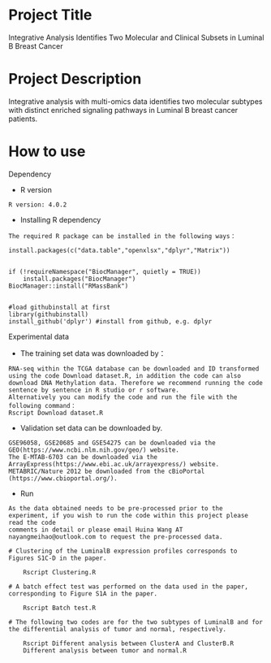 
# Project Title
Integrative Analysis Identifies Two Molecular and Clinical Subsets in Luminal B Breast Cancer

# Project Description
Integrative analysis with multi-omics data identifies two molecular subtypes with distinct enriched signaling pathways in Luminal B breast cancer patients.

# How to use
Dependency
* R version
```
R version: 4.0.2
```

* Installing R dependency 
```
The required R package can be installed in the following ways：

install.packages(c("data.table","openxlsx","dplyr","Matrix"))


if (!requireNamespace("BiocManager", quietly = TRUE))
    install.packages("BiocManager")
BiocManager::install("RMassBank")


#load githubinstall at first
library(githubinstall)
install_github('dplyr') #install from github, e.g. dplyr
```

Experimental data

* The training set data was downloaded by：
```
RNA-seq within the TCGA database can be downloaded and ID transformed using the code Download dataset.R, in addition the code can also download DNA Methylation data. Therefore we recommend running the code sentence by sentence in R studio or r software.
Alternatively you can modify the code and run the file with the following command：
Rscript Download dataset.R
```
* Validation set data can be downloaded by.
```
GSE96058, GSE20685 and GSE54275 can be downloaded via the GEO(https://www.ncbi.nlm.nih.gov/geo/) website.
The E-MTAB-6703 can be downloaded via the ArrayExpress(https://www.ebi.ac.uk/arrayexpress/) website.
METABRIC/Nature 2012 be downloaded from the cBioPortal (https://www.cbioportal.org/).
```
* Run
```
As the data obtained needs to be pre-processed prior to the experiment, if you wish to run the code within this project please read the code 
comments in detail or please email Huina Wang AT nayangmeihao@outlook.com to request the pre-processed data.

# Clustering of the LuminalB expression profiles corresponds to Figures S1C-D in the paper.

    Rscript Clustering.R
 
# A batch effect test was performed on the data used in the paper, corresponding to Figure S1A in the paper.

    Rscript Batch test.R
    
# The following two codes are for the two subtypes of LuminalB and for the differential analysis of tumor and normal, respectively.

    Rscript Different analysis between ClusterA and ClusterB.R
    Different analysis between tumor and normal.R

```